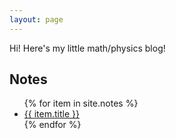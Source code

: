 ```yaml
---
layout: page
---
```


Hi! Here's my little math/physics blog!

## Notes

<ul>
{% for item in site.notes %}
    <li><a href="{{ item.url }}">{{ item.title }}</a></li>
{% endfor %}
</ul>
